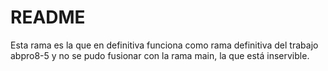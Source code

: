 # README

Esta rama es la que en definitiva funciona como rama definitiva del trabajo abpro8-5
y no se pudo fusionar con la rama main, la que está inservible.
